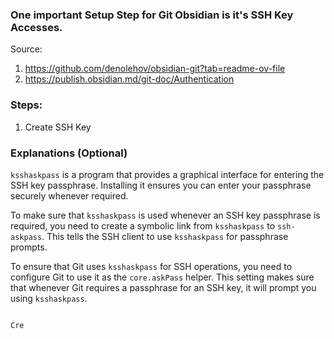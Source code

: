 ### One important Setup Step for Git Obsidian is it's SSH Key Accesses.

Source: 
1. https://github.com/denolehov/obsidian-git?tab=readme-ov-file
2. https://publish.obsidian.md/git-doc/Authentication

### Steps:
1. Create SSH Key

### Explanations (Optional)
`ksshaskpass` is a program that provides a graphical interface for entering the SSH key passphrase. Installing it ensures you can enter your passphrase securely whenever required.

To make sure that `ksshaskpass` is used whenever an SSH key passphrase is required, you need to create a symbolic link from `ksshaskpass` to `ssh-askpass`. This tells the SSH client to use `ksshaskpass` for passphrase prompts.

To ensure that Git uses `ksshaskpass` for SSH operations, you need to configure Git to use it as the `core.askPass` helper. This setting makes sure that whenever Git requires a passphrase for an SSH key, it will prompt you using `ksshaskpass`.  

```mermaid

Cre
```